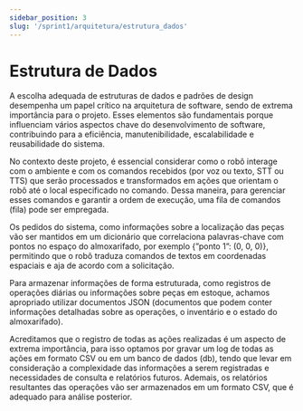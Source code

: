 ```yaml
---
sidebar_position: 3
slug: '/sprint1/arquitetura/estrutura_dados'
---
```


# Estrutura de Dados

A escolha adequada de estruturas de dados e padrões de design desempenha um papel crítico na arquitetura de software, sendo de extrema importância para o projeto. Esses elementos são fundamentais porque influenciam vários aspectos chave do desenvolvimento de software, contribuindo para a eficiência, manutenibilidade, escalabilidade e reusabilidade do sistema.

No contexto deste projeto, é essencial considerar como o robô interage com o ambiente e com os comandos recebidos (por voz ou texto, STT ou TTS) que serão processados e transformados em ações que orientam o robô até o local especificado no comando. Dessa maneira, para gerenciar esses comandos e garantir a ordem de execução, uma fila de comandos (fila) pode ser empregada. 

Os pedidos do sistema, como informações sobre a localização das peças vão ser mantidos em um dicionário que correlaciona palavras-chave com pontos no espaço do almoxarifado, por exemplo {”ponto 1”: (0, 0, 0)}, permitindo que o robô traduza comandos de textos em coordenadas espaciais e aja de acordo com a solicitação. 

Para armazenar informações de forma estruturada, como registros de operações diárias ou informações sobre peças em estoque, achamos apropriado utilizar documentos JSON (documentos que podem conter informações detalhadas sobre as operações, o inventário e o estado do almoxarifado). 

Acreditamos que o registro de todas as ações realizadas é um aspecto de extrema importância, para isso optamos por gravar um log de todas as ações em formato CSV ou em um banco de dados (db), tendo que levar em consideração a complexidade das informações a serem registradas e necessidades de consulta e relatórios futuros. Ademais, os relatórios resultantes das operações vão ser armazenados em um formato CSV, que é adequado para análise posterior.